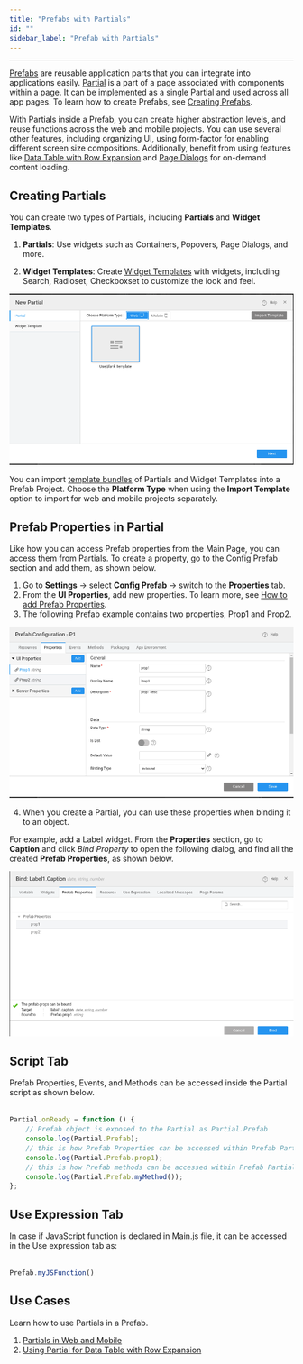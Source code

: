 ```yaml
---
title: "Prefabs with Partials"
id: ""
sidebar_label: "Prefab with Partials"
---
```

---

[Prefabs](/learn/app-development/custom-widgets/prefabs-overview) are reusable application parts that you can integrate into applications easily. [Partial](/learn/app-development/ui-design/page-concepts/partial-pages) is a part of a page associated with components within a page. It can be implemented as a single Partial and used across all app pages. To learn how to create Prefabs, see [Creating Prefabs](/learn/app-development/custom-widgets/creating-prefabs).

With Partials inside a Prefab, you can create higher abstraction levels, and reuse functions across the web and mobile projects. You can use several other features, including organizing UI, using form-factor for enabling different screen size compositions. Additionally, benefit from using features like [Data Table with Row Expansion](/learn/how-tos/how-to-configure-row-expansion-in-a-data-table) and [Page Dialogs](/learn/app-development/widgets/modal-dialogs/modal-windows-dialogs#page-dialog) for on-demand content loading.

## Creating Partials

You can create two types of Partials, including **Partials** and **Widget Templates**.

1. **Partials**: Use widgets such as Containers, Popovers, Page Dialogs, and more.  

2. **Widget Templates**: Create [Widget Templates](/learn/how-tos/custom-widget-template) with widgets, including Search, Radioset, Checkboxset to customize the look and feel.

![PartialTypes](/learn/assets/partialTypes.png)

You can import [template bundles](/learn/app-development/ui-design/page-concepts/creating-template-bundles) of Partials and Widget Templates into a Prefab Project. Choose the **Platform Type** when using the **Import Template** option to import for web and mobile projects separately.

## Prefab Properties in Partial

Like how you can access Prefab properties from the Main Page, you can access them from Partials. To create a property, go to the Config Prefab section and add them, as shown below.

1. Go to **Settings** -> select **Config Prefab** -> switch to the **Properties** tab.
2. From the **UI Properties**, add new properties. To learn more, see [How to add Prefab Properties](/learn/app-development/custom-widgets/creating-prefabs/#properties).
3. The following Prefab example contains two properties, Prop1 and Prop2.

![PrefabPropertiesDialog](/learn/assets/prefabpropertiesdialog.png)

4. When you create a Partial, you can use these properties when binding it to an object.  

For example, add a Label widget. From the **Properties** section, go to **Caption** and click *Bind Property* to open the following dialog, and find all the created **Prefab Properties**, as shown below.

![PartialBindDialog](/learn/assets/prefabpropertiesinsidepartial.png)

## Script Tab

Prefab Properties, Events, and Methods can be accessed inside the Partial script as shown below.

```js

Partial.onReady = function () {
    // Prefab object is exposed to the Partial as Partial.Prefab
    console.log(Partial.Prefab);
    // this is how Prefab Properties can be accessed within Prefab Partials
    console.log(Partial.Prefab.prop1);
    // this is how Prefab methods can be accessed within Prefab Partials
    console.log(Partial.Prefab.myMethod());
};
```
## Use Expression Tab

In case if JavaScript function is declared in Main.js file, it can be accessed in the Use expression tab as:

```js

Prefab.myJSFunction()
```

## Use Cases

Learn how to use Partials in a Prefab.

1. [Partials in Web and Mobile](/learn/how-tos/create-prefab-with-partials#partials-in-web-and-mobile)  
2. [Using Partial for Data Table with Row Expansion](/learn/how-tos/create-prefab-with-partials#data-table-with-row-expansion)
